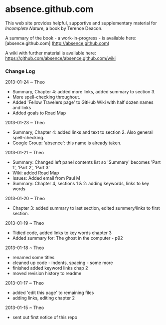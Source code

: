 absence.github.com
==================

This web site provides helpful, supportive and supplementary material for _Incomplete Nature_, a book by Terence Deacon.

A summary of the book - a work-in-progress - is available here: [absence.github.com] (http://absence.github.com)

A wiki with further material is available here: https://github.com/absence/absence.github.com/wiki


### Change Log

2013-01-24 ~ Theo
* Summary, Chapter 4: added more links, added summary to section 3.
* More spell-checking throughout.
* Added 'Fellow Travelers page' to GitHub Wiki with half dozen names and links
* Added goals to Road Map

2013-01-23 ~ Theo
* Summary, Chapter 4: added links and text to section 2. Also general spell-checking.
* Google Group: 'absence': this name is already taken.
 
2013-01-21 ~ Theo
* Summary: Changed left panel contents list so 'Summary' becomes 'Part 1', 'Part 2', 'Part 3'
* Wiki: added Road Map
* Issues: Added email from Paul M
* Summary: Chapter 4, sections 1 & 2: adding keywords, links to key words

2013-01-20 ~ Theo
* Chapter 3: added summary to last section, edited summery/links to first section.

2013-01-19 ~ Theo
* Tidied code, added links to key words chapter 3
* Added summary for: The ghost in the computer - p92

2013-01-18 ~ Theo
* renamed some titles
* cleaned up code - indents, spacing - some more
* finished added keyword links chap 2
* moved revision history to readme

2013-01-17 ~ Theo
* added 'edit this page' to remaining files
* adding links, editing chapter 2

2013-01-15 ~ Theo
* sent out first notice of this repo
  
